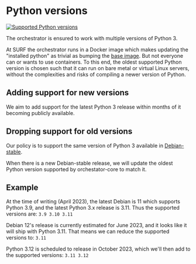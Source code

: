 # Python versions

[![Supported Python versions](https://img.shields.io/pypi/pyversions/orchestrator-core.svg?color=%2334D058)](https://pypi.org/project/orchestrator-core)

The orchestrator is ensured to work with multiple versions of Python 3.

At SURF the orchestrator runs in a Docker image which makes updating the "installed python" as trivial as bumping the [base image](https://hub.docker.com/_/python/).
But not everyone can or wants to use containers.
To this end, the oldest supported Python version is chosen such that it can run on bare metal or virtual Linux servers, without the complexities and risks of compiling a newer version of Python.

## Adding support for new versions

We aim to add support for the latest Python 3 release within months of it becoming publicly available.

## Dropping support for old versions

Our policy is to support the same version of Python 3 available in [Debian-stable](https://packages.debian.org/stable/python3).

When there is a new Debian-stable release, we will update the oldest Python version supported by orchestator-core to match it.

## Example

At the time of writing (April 2023), the latest Debian is 11 which supports Python 3.9, and the latest Python 3.x release is 3.11. Thus the supported versions are: `3.9 3.10 3.11`

Debian 12's release is currently estimated for June 2023, and it looks like it will ship with Python 3.11. That means we can reduce the supported versions to: `3.11`

Python 3.12 is scheduled to release in October 2023, which we'll then add to the supported versions: `3.11 3.12`
